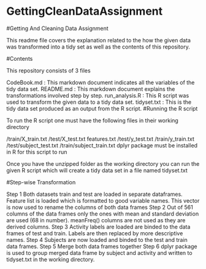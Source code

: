 # GettingCleanDataAssignment
#Getting And Cleaning Data Assignment

This readme file covers the explanation related to the how the given data was transformed into a tidy set as well as the contents of this repository.

#Contents

This repository consists of 3 files

CodeBook.md : This markdown document indicates all the variables of the tidy data set.
README.md : This markdown document explains the transformations involved step by step.
run_analysis.R : This R script was used to transform the given data to a tidy data set.
tidyset.txt : This is the tidy data set produced as an output from the R script.
#Running the R script

To run the R script one must have the following files in their working directory

/train/X_train.txt
/test/X_test.txt
features.txt
/test/y_test.txt
/train/y_train.txt
/test/subject_test.txt
/train/subject_train.txt
dplyr package must be installed in R for this script to run

Once you have the unzipped folder as the working directory you can run the given R script which will create a tidy data set in a file named tidyset.txt

#Step-wise Transformation

Step 1
Both datasets train and test are loaded in separate dataframes.
Feature list is loaded which is formatted to good variable names.
This vector is now used to rename the columns of both data frames
Step 2
Out of 561 columns of the data frames only the ones with mean and standard deviation are used (68 in number).
meanFreq() columns are not used as they are derived columns.
Step 3
Activity labels are loaded are binded to the data frames of test and train.
Labels are then replaced by more descriptive names.
Step 4
Subjects are now loaded and binded to the test and train data frames.
Step 5
Merge both data frames together
Step 6
dplyr package is used to group merged data frame by subject and activity and written to tidyset.txt in the working directory.
